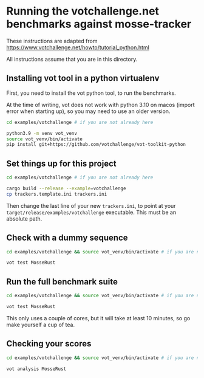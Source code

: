 # Running the votchallenge.net benchmarks against mosse-tracker

These instructions are adapted from https://www.votchallenge.net/howto/tutorial_python.html

All instructions assume that you are in this directory.

## Installing vot tool in a python virtualenv

First, you need to install the vot python tool, to run the benchmarks.

At the time of writing, vot does not work with python 3.10 on macos (import error when starting up), so you may need to use an older version.

```bash
cd examples/votchallenge # if you are not already here

python3.9 -m venv vot_venv
source vot_venv/bin/activate
pip install git+https://github.com/votchallenge/vot-toolkit-python
```

## Set things up for this project

```bash
cd examples/votchallenge # if you are not already here

cargo build --release --example=votchallenge
cp trackers.template.ini trackers.ini
```

Then change the last line of your new `trackers.ini`, to point at your
`target/release/examples/votchallenge` executable. This must be an absolute path.

## Check with a dummy sequence

```bash
cd examples/votchallenge && source vot_venv/bin/activate # if you are not already here

vot test MosseRust
```

## Run the full benchmark suite 

```bash
cd examples/votchallenge && source vot_venv/bin/activate # if you are not already here

vot test MosseRust
```

This only uses a couple of cores, but it will take at least 10 minutes, so go make yourself a cup of tea.

## Checking your scores

```bash
cd examples/votchallenge && source vot_venv/bin/activate # if you are not already here

vot analysis MosseRust
```
